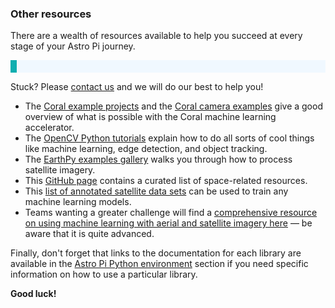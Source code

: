 ### Other resources

There are a wealth of resources available to help you succeed at every stage of your Astro Pi journey.

<p style="border-left: solid; border-width:10px; border-color: #0faeb0; background-color: aliceblue; padding: 10px;">

Stuck? Please [contact us](mailto:enquiries@astro-pi.org) and we will do our best to help you!
</p>

- The [Coral example projects](https://coral.ai/examples/) and the [Coral camera examples](https://github.com/google-coral/examples-camera) give a good overview of what is possible with the Coral machine learning accelerator.
- The [OpenCV Python tutorials](https://docs.opencv.org/4.x/d6/d00/tutorial_py_root.html) explain how to do all sorts of cool things like machine learning, edge detection, and object tracking.
- The [EarthPy examples gallery](https://earthpy.readthedocs.io/en/latest/gallery_vignettes/index.html) walks you through how to process satellite imagery.
- This [GitHub page](https://github.com/orbitalindex/awesome-space) contains a curated list of space-related resources.
- This [list of annotated satellite data sets](https://github.com/Seyed-Ali-Ahmadi/Awesome_Satellite_Benchmark_Datasets) can be used to train any machine learning models.
- Teams wanting a greater challenge will find a [comprehensive resource on using machine learning with aerial and satellite imagery here](https://github.com/robmarkcole/satellite-image-deep-learning#datasets) — be aware that it is quite advanced.

Finally, don't forget that links to the documentation for each library are available in the [Astro Pi Python environment](2) section if you need specific information on how to use a particular library.

**Good luck!** 
